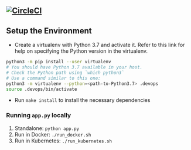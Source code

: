 [![CircleCI](https://dl.circleci.com/status-badge/img/gh/JohhnyKinuthia/devops-ml-ops-project/tree/main.svg?style=svg)](https://dl.circleci.com/status-badge/redirect/gh/JohhnyKinuthia/devops-ml-ops-project/tree/main)
---

## Setup the Environment

* Create a virtualenv with Python 3.7 and activate it. Refer to this link for help on specifying the Python version in the virtualenv. 
```bash
python3 -m pip install --user virtualenv
# You should have Python 3.7 available in your host. 
# Check the Python path using `which python3`
# Use a command similar to this one:
python3 -m virtualenv --python=<path-to-Python3.7> .devops
source .devops/bin/activate
```
* Run `make install` to install the necessary dependencies

### Running `app.py` locally

1. Standalone:  `python app.py`
2. Run in Docker:  `./run_docker.sh`
3. Run in Kubernetes:  `./run_kubernetes.sh`
